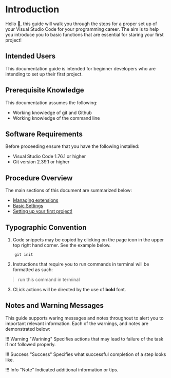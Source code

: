 # Introduction

Hello 👋, this guide will walk you through the steps for a proper set up of your Visual Studio Code for your programming career. The aim is to help you introduce you to basic functions that are essential for staring your first project!

## Intended Users

This documentation guide is intended for beginner developers who are intending to set up their first project.

## Prerequisite Knowledge

This documentation assumes the following:

- Working knowledge of git and Github
- Working knowledge of the command line

## Software Requirements

Before proceeding ensure that you have the following installed:

- Visual Studio Code 1.76.1 or higher
- Git version 2.39.1 or higher

## Procedure Overview

The main sections of this document are summarized below:

- [Managing extensions](./pages/extensions.md)
- [Basic Settings](./pages/settings.md)
- [Setting up your first project!](./pages/setup.md)

## Typographic Convention  

1. Code snippets may be copied by clicking on the page icon in the upper top right hand corner. See the example below.

``` { .js .annotate }
    git init
```

2. Instructions that require you to run commands in terminal will be formatted as such:

> run this command in terminal

3. CLick actions will be directed by the use of **bold** font.

## Notes and Warning Messages

This guide supports waring messages and notes throughout to alert you to important relevant information. Each of the warnings, and notes are demonstrated below:

!!! Warning "Warining"
    Specifies actions that may lead to failure of the task if not followed properly.

!!! Success "Success"
    Specifies what successful completion of a step looks like.

!!! Info "Note"
    Indicated additional information or tips.